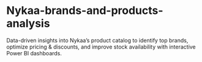 # Nykaa-brands-and-products-analysis
Data-driven insights into Nykaa’s product catalog to identify top brands, optimize pricing &amp; discounts, and improve stock availability with interactive Power BI dashboards.

